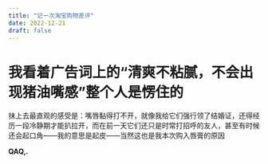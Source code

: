 ```yaml
---
title: "记一次淘宝购物差评"
date: 2022-12-21
draft: false
---
```


<h1>我看着广告词上的<strong>“清爽不粘腻，不会出现猪油嘴感”</strong>整个人是愣住的</h1>

抹上去最直观的感受是：嘴唇黏得打不开，就像我给它们强行领了结婚证，还得经历一段冷静期才能扒拉开，而在前一天它们还只是时常打招呼的友人，甚至有时候还会起口角——我的意思是起皮——当然这也是我本次购入唇膏的原因


<b>QAQ,.</b>